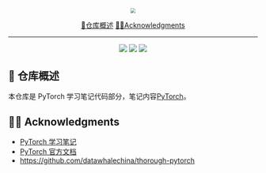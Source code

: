 <div align=center><img src="https://hw-universal.oss-cn-beijing.aliyuncs.com/code.gif" style="zoom: 60%;" /></div>

<p align="center">
  <a href="#-仓库概述">🎉仓库概述</a> 
  <a href="#-acknowledgments">👨‍🏫Acknowledgments</a>
</p>

---

<p align="center">
  <a href=""><img src="https://visitor-badge.laobi.icu/badge?page_id=Geeks-Z.PyTorch&left_color=green&right_color=red"></a>
  <a href=""><img src="https://img.shields.io/github/last-commit/Geeks-Z/PyTorch"></a>
  <a href=""><img src="https://img.shields.io/github/license/Geeks-Z/PyTorch"></a>
</p>

## 🎉 仓库概述

本仓库是 PyTorch 学习笔记代码部分，笔记内容[PyTorch](https://www.hwzhao.cn/note/pytorch/)。

## 👨‍🏫 Acknowledgments

- [PyTorch 学习笔记](https://pytorch.zhangxiann.com/)
- [PyTorch 官方文档](https://pytorch.org/docs/stable/index.html)
- https://github.com/datawhalechina/thorough-pytorch
